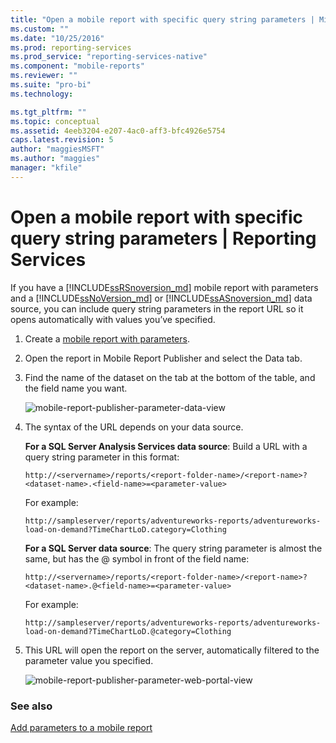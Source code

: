 ```yaml
---
title: "Open a mobile report with specific query string parameters | Microsoft Docs"
ms.custom: ""
ms.date: "10/25/2016"
ms.prod: reporting-services
ms.prod_service: "reporting-services-native"
ms.component: "mobile-reports"
ms.reviewer: ""
ms.suite: "pro-bi"
ms.technology: 

ms.tgt_pltfrm: ""
ms.topic: conceptual
ms.assetid: 4eeb3204-e207-4ac0-aff3-bfc4926e5754
caps.latest.revision: 5
author: "maggiesMSFT"
ms.author: "maggies"
manager: "kfile"
---
```

# Open a mobile report with specific query string parameters | Reporting Services
If you have a [!INCLUDE[ssRSnoversion_md](../../includes/ssrsnoversion-md.md)] mobile report with parameters and a [!INCLUDE[ssNoVersion_md](../../includes/ssnoversion-md.md)] or [!INCLUDE[ssASnoversion_md](../../includes/ssasnoversion-md.md)] data source, you can include query string parameters in the report URL so it opens automatically with values you’ve specified. 
1.	Create a [mobile report with parameters](../../reporting-services/mobile-reports/add-parameters-to-a-mobile-report-reporting-services.md).

2. Open the report in Mobile Report Publisher and select the Data tab. 

2. Find the name of the dataset on the tab at the bottom of the table, and the field name you want. 
    
    ![mobile-report-publisher-parameter-data-view](../../reporting-services/mobile-reports/media/mobile-report-publisher-parameter-data-view.png)
    
2.	The syntax of the URL depends on your data source. 

     **For a SQL Server Analysis Services data source**: Build a URL with a query string parameter in this format:

    `http://<servername>/reports/<report-folder-name>/<report-name>?<dataset-name>.<field-name>=<parameter-value>`

    For example:
    
    `http://sampleserver/reports/adventureworks-reports/adventureworks-load-on-demand?TimeChartLoD.category=Clothing` 
    
     **For a SQL Server data source**: The query string parameter is almost the same, but has the @ symbol in front of the field name:

    `http://<servername>/reports/<report-folder-name>/<report-name>?<dataset-name>.@<field-name>=<parameter-value>`

    For example:
    
      `http://sampleserver/reports/adventureworks-reports/adventureworks-load-on-demand?TimeChartLoD.@category=Clothing` 

    
3.	This URL will open the report on the server, automatically filtered to the parameter value you specified.

    ![mobile-report-publisher-parameter-web-portal-view](../../reporting-services/mobile-reports/media/mobile-report-publisher-parameter-web-portal-view.png)

### See also

[Add parameters to a mobile report](../../reporting-services/mobile-reports/add-parameters-to-a-mobile-report-reporting-services.md)

